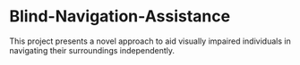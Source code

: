 # Blind-Navigation-Assistance
This project presents a novel approach to aid visually impaired individuals in navigating their surroundings independently.
